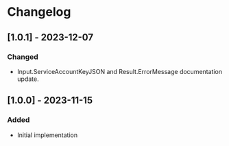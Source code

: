 # Changelog
## [1.0.1] - 2023-12-07
### Changed
- Input.ServiceAccountKeyJSON and Result.ErrorMessage documentation update.

## [1.0.0] - 2023-11-15
### Added
- Initial implementation